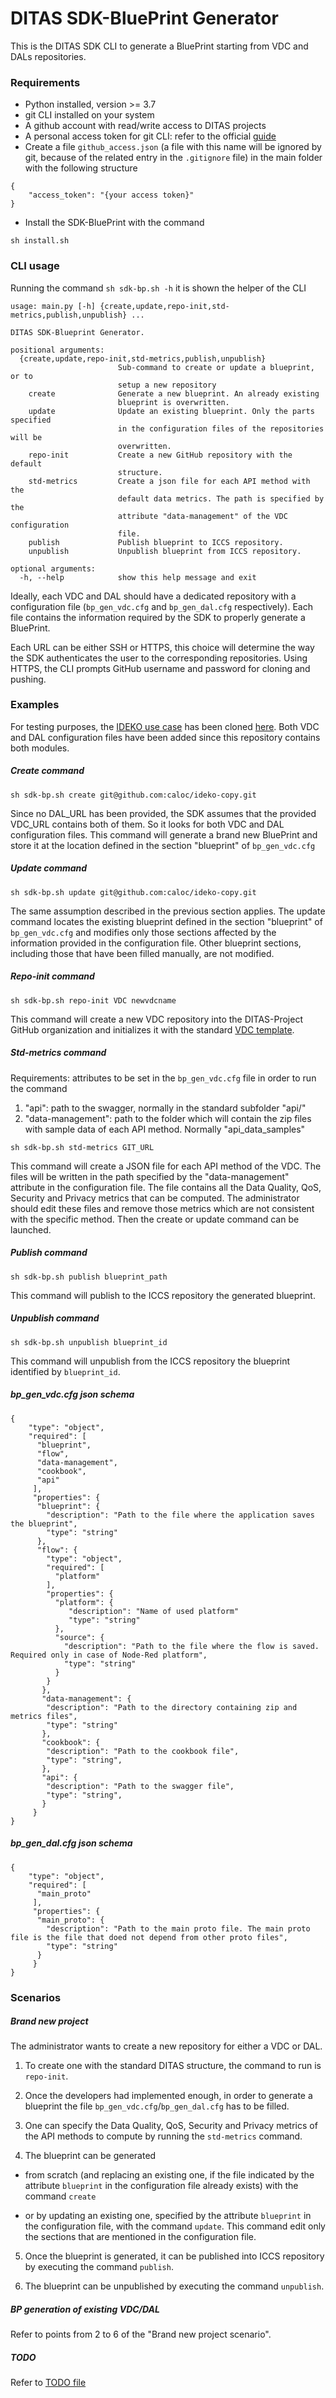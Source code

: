 # DITAS SDK-BluePrint Generator

This is the DITAS SDK CLI to generate a BluePrint starting from VDC and DALs repositories.

### Requirements

- Python installed, version >= 3.7
- git CLI installed on your system
- A github account with read/write access to DITAS projects
- A personal access token for git CLI: refer to the official 
[guide](https://help.github.com/en/articles/creating-a-personal-access-token-for-the-command-line)
- Create a file `github_access.json` (a file with this name will be ignored by git, because of the related entry in the 
`.gitignore` file) in the main folder with the following structure
```
{
	"access_token": "{your access token}"
}
```

- Install the SDK-BluePrint with the command

`sh install.sh`


### CLI usage
Running the command `sh sdk-bp.sh -h` it is shown the helper of the CLI
```
usage: main.py [-h] {create,update,repo-init,std-metrics,publish,unpublish} ...

DITAS SDK-Blueprint Generator.

positional arguments:
  {create,update,repo-init,std-metrics,publish,unpublish}
                        Sub-command to create or update a blueprint, or to
                        setup a new repository
    create              Generate a new blueprint. An already existing
                        blueprint is overwritten.
    update              Update an existing blueprint. Only the parts specified
                        in the configuration files of the repositories will be
                        overwritten.
    repo-init           Create a new GitHub repository with the default
                        structure.
    std-metrics         Create a json file for each API method with the
                        default data metrics. The path is specified by the
                        attribute "data-management" of the VDC configuration
                        file.
    publish             Publish blueprint to ICCS repository.
    unpublish           Unpublish blueprint from ICCS repository.

optional arguments:
  -h, --help            show this help message and exit
```
Ideally, each VDC and DAL should have a dedicated repository with a configuration file (`bp_gen_vdc.cfg` and `bp_gen_dal.cfg` respectively). Each file contains the information required by the SDK to properly generate a BluePrint.

Each URL can be either SSH or HTTPS, this choice will determine the way the SDK authenticates the user to the corresponding repositories.
Using HTTPS, the CLI prompts GitHub username and password for cloning and pushing.

### Examples

For testing purposes, the [IDEKO use case](https://github.com/DITAS-Project/ideko-use-case/) has been cloned [here](https://github.com/caloc/ideko-copy). Both VDC and DAL configuration files have been added since this repository contains both modules.

##### Create command

`sh sdk-bp.sh create git@github.com:caloc/ideko-copy.git`

Since no DAL_URL has been provided, the SDK assumes that the provided VDC_URL contains both of them. So it looks for both VDC and DAL configuration files. This command will generate a brand new BluePrint and store it at the location defined in the section "blueprint" of `bp_gen_vdc.cfg`

##### Update command

`sh sdk-bp.sh update git@github.com:caloc/ideko-copy.git`

The same assumption described in the previous section applies.
The update command locates the existing blueprint defined in the section "blueprint" of `bp_gen_vdc.cfg` and modifies only those sections affected by the information provided in the configuration file.
Other blueprint sections, including those that have been filled manually, are not modified.

##### Repo-init command

`sh sdk-bp.sh repo-init VDC newvdcname`

This command will create a new VDC repository into the DITAS-Project GitHub organization and initializes it with the standard [VDC template](https://github.com/DITAS-Project/SDK-Blueprint/tree/master/vdc_template).

##### Std-metrics command

Requirements: attributes to be set in the `bp_gen_vdc.cfg` file in order to run the command
1. "api": path to the swagger, normally in the standard subfolder "api/"
2. "data-management": path to the folder which will contain the zip files with sample data of each API method.
Normally "api_data_samples"

`sh sdk-bp.sh std-metrics GIT_URL`

This command will create a JSON file for each API method of the VDC. The files will be written
in the path specified by the "data-management" attribute in the configuration file. 
The file contains all the Data Quality, QoS, Security and Privacy metrics that can be computed.
The administrator should edit these files and remove those metrics which are not
consistent with the specific method. Then the create or update command can be
launched.

##### Publish command

`sh sdk-bp.sh publish blueprint_path`

This command will publish to the ICCS repository the generated blueprint.

##### Unpublish command

`sh sdk-bp.sh unpublish blueprint_id`

This command will unpublish from the ICCS repository the blueprint identified by `blueprint_id`.

##### bp_gen_vdc.cfg json schema

```
{
    "type": "object",
    "required": [
      "blueprint",
      "flow",
      "data-management",
      "cookbook",
      "api"
     ],
     "properties": {
      "blueprint": {
        "description": "Path to the file where the application saves the blueprint",
        "type": "string"
      },
      "flow": {
        "type": "object",
        "required": [
          "platform"
        ],
        "properties": {
          "platform": {
             "description": "Name of used platform"
             "type": "string"
          },
          "source": {
            "description": "Path to the file where the flow is saved. Required only in case of Node-Red platform",
            "type": "string"
          }
        }
       },
       "data-management": {
        "description": "Path to the directory containing zip and metrics files",
        "type": "string"
       },
       "cookbook": {
        "description": "Path to the cookbook file",
        "type": "string",
       },
       "api": {
        "description": "Path to the swagger file",
        "type": "string",
       }
     }
}
```

##### bp_gen_dal.cfg json schema

```
{
    "type": "object",
    "required": [
      "main_proto"
     ],
     "properties": {
      "main_proto": {
        "description": "Path to the main proto file. The main proto file is the file that doed not depend from other proto files",
        "type": "string"
      }
     }
}
```

### Scenarios

##### Brand new project

The administrator wants to create a new repository for either a VDC or DAL.
1. To create one with the standard DITAS structure, the command to run is
`repo-init`.

2. Once the developers had implemented enough, in order to generate a blueprint
the file `bp_gen_vdc.cfg`/`bp_gen_dal.cfg` has to be filled.

3. One can specify the Data Quality, QoS, Security and Privacy metrics of the
API methods to compute by running the `std-metrics` command.

4. The blueprint can be generated
  - from scratch (and replacing an existing one, if the file indicated by the attribute `blueprint` in the configuration file already exists) with the command `create`

  - or by updating an existing one, specified by the attribute `blueprint` in the configuration file, with the command `update`. This command edit only the
  sections that are mentioned in the configuration file.

5. Once the blueprint is generated, it can be published into ICCS repository by executing the command `publish`.

6. The blueprint can be unpublished by executing the command `unpublish`.

##### BP generation of existing VDC/DAL

Refer to points from 2 to 6 of the "Brand new project scenario".


##### TODO

Refer to [TODO file](https://github.com/DITAS-Project/SDK-Blueprint/blob/master/TODO.md)

